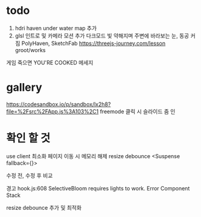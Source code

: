 # todo

1. hdri haven under water map 추가
2. glsl 인트로 및 카메라 모션 추가 다크모드 빛 약해지며 주변에 바라보는 눈, 동공 커짐
   PolyHaven, SketchFab
   https://threejs-journey.com/lesson
   groot/works

게임 죽으면 YOU'RE COOKED 메세지

# gallery

https://codesandbox.io/p/sandbox/lx2h8?file=%2Fsrc%2FApp.js%3A103%2C1
freemode 클릭 시 슬라이드 줌 인

# 확인 할 것

use client 최소화
페이지 이동 시 메모리 해제
resize debounce
<Suspense fallback={<Loader />}>

수정 전, 수정 후 비교

경고
hook.js:608 SelectiveBloom requires lights to work. Error Component Stack

resize debounce 추가 및 최적화

